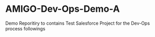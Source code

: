 # AMIGO-Dev-Ops-Demo-A
Demo Reporitiry to contains Test Salesforce Project for the Dev-Ops process followings
